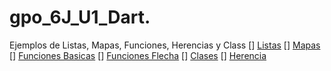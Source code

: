 # gpo_6J_U1_Dart.
Ejemplos de Listas, Mapas, Funciones, Herencias y Class
[] [Listas](https://dartpad.dev/d755928079928a0471ca5bcd1add12a6)
[] [Mapas](https://dartpad.dev/1b3953de6db331bb6b9cc61fe0b539f3)
[] [Funciones Basicas](https://dartpad.dev/f8e76d39af05220fc01f9f866f3280e1)
[] [Funciones Flecha](https://dartpad.dev/0df68f6316401fde32d4eba36d734afd)
[] [Clases](https://dartpad.dev/f8e76d39af05220fc01f9f866f3280e1)
[] [Herencia](https://dartpad.dev/672da2c5e7c17d933e9a84067c249452)
